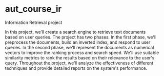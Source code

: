 # aut_course_ir
Information Retrieval project

In this project, we'll create a search engine to retrieve text documents based on user queries. The project has two phases. In the first phase, we'll preprocess the documents, build an inverted index, and respond to user queries. In the second phase, we'll represent the documents as numerical vectors to improve the ranking process and search speed. We'll use suitable similarity metrics to rank the results based on their relevance to the user's query. Throughout the project, we'll analyze the effectiveness of different techniques and provide detailed reports on the system's performance.
